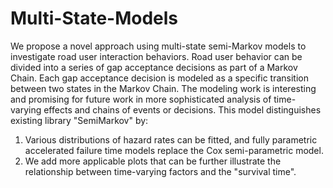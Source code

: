 # Multi-State-Models

We propose a novel approach using multi-state semi-Markov models to investigate road user interaction behaviors. Road user behavior can be divided into a series of gap acceptance decisions as part of a Markov Chain. 
Each gap acceptance decision is modeled as a specific transition between two states in the Markov Chain. The modeling work is interesting and promising for future work in more sophisticated analysis of time-varying effects and chains of events or decisions. 
This model distinguishes existing library "SemiMarkov" by:
1. Various distributions of hazard rates can be fitted, and fully parametric accelerated failure time models replace the Cox semi-parametric model. 
2. We add more applicable plots that can be further illustrate the relationship between time-varying factors and the "survival time".
